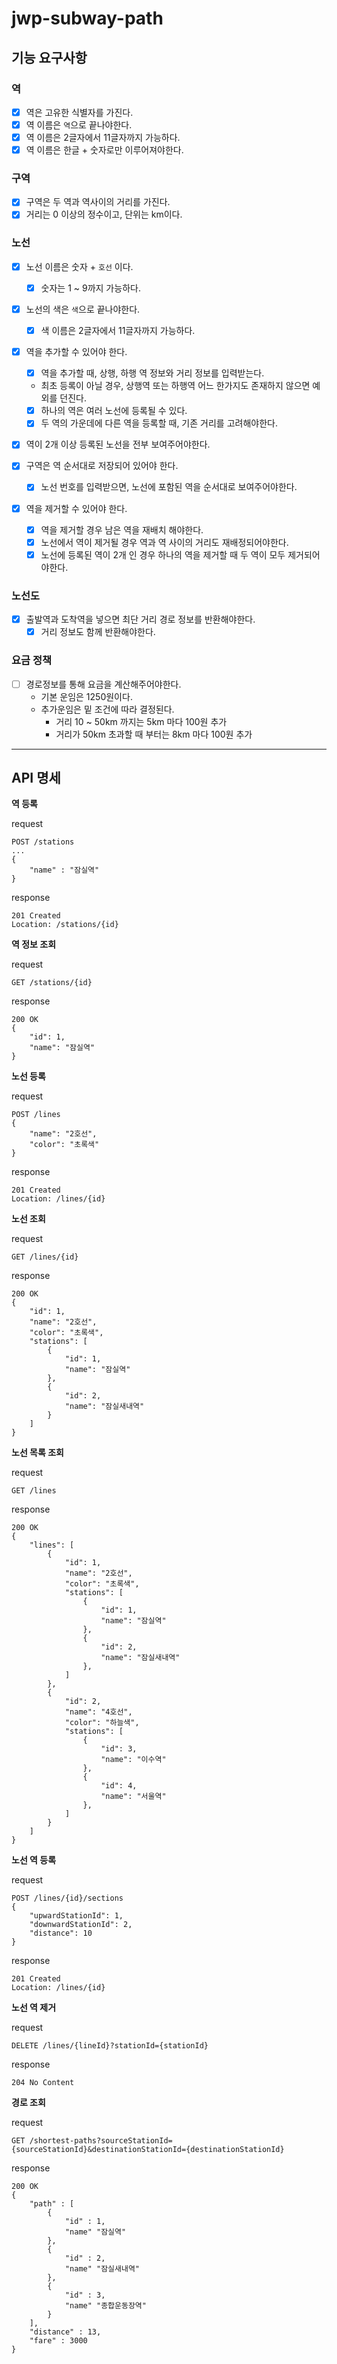 # jwp-subway-path

## 기능 요구사항

### 역
- [x] 역은 고유한 식별자를 가진다.
- [x] 역 이름은 `역`으로 끝나야한다.
- [x] 역 이름은 2글자에서 11글자까지 가능하다.
- [x] 역 이름은 한글 + 숫자로만 이루어져야한다.

### 구역
- [x] 구역은 두 역과 역사이의 거리를 가진다.
- [x] 거리는 0 이상의 정수이고, 단위는 km이다.

### 노선
- [x] 노선 이름은 숫자 + `호선` 이다.
  - [x] 숫자는 1 ~ 9까지 가능하다.

- [x] 노선의 색은 `색`으로 끝나야한다.
  - [x] 색 이름은 2글자에서 11글자까지 가능하다.

- [x] 역을 추가할 수 있어야 한다.
  -[x] 역을 추가할 때, 상행, 하행 역 정보와 거리 정보를 입력받는다.
   - 최초 등록이 아닐 경우, 상행역 또는 하행역 어느 한가지도 존재하지 않으면 예외를 던진다.
  -[x] 하나의 역은 여러 노선에 등록될 수 있다.
  -[x] 두 역의 가운데에 다른 역을 등록할 때, 기존 거리를 고려해야한다.
  
- [x] 역이 2개 이상 등록된 노선을 전부 보여주어야한다.

- [x] 구역은 역 순서대로 저장되어 있어야 한다.
  - [x] 노선 번호를 입력받으면, 노선에 포함된 역을 순서대로 보여주어야한다.

- [x] 역을 제거할 수 있어야 한다.
  -[x] 역을 제거할 경우 남은 역을 재배치 해야한다.
  -[x] 노선에서 역이 제거될 경우 역과 역 사이의 거리도 재배정되어야한다.
  -[x] 노선에 등록된 역이 2개 인 경우 하나의 역을 제거할 때 두 역이 모두 제거되어야한다.

### 노선도
- [x] 출발역과 도착역을 넣으면 최단 거리 경로 정보를 반환해야한다.
  - [x] 거리 정보도 함께 반환해야한다.

### 요금 정책
- [ ] 경로정보를 통해 요금을 계산해주어야한다.
    - 기본 운임은 1250원이다.
    - 추가운임은 밑 조건에 따라 결정된다. 
      - 거리 10 ~ 50km 까지는 5km 마다 100원 추가
      - 거리가 50km 초과할 때 부터는 8km 마다 100원 추가

---

## API 명세


**역 등록**

request
```http request
POST /stations
...
{
    "name" : "잠실역"
}
```

response
```http request
201 Created
Location: /stations/{id}
```

**역 정보 조회**

request
```http request
GET /stations/{id}
```

response
```http request
200 OK
{
    "id": 1,
    "name": "잠실역"
}
```

**노선 등록**

request
```http request
POST /lines
{
    "name": "2호선",
    "color": "초록색"
}
```

response
```http request
201 Created
Location: /lines/{id}
```

**노선 조회**

request
```http request
GET /lines/{id}
```

response
```http request
200 OK
{
    "id": 1,
    "name": "2호선",
    "color": "초록색",
    "stations": [
        {
            "id": 1,
            "name": "잠실역"
        },
        {
            "id": 2,
            "name": "잠실새내역"
        }
    ]
}
```

**노선 목록 조회**

request
```http request
GET /lines
```

response
```http request
200 OK
{
    "lines": [
        {
            "id": 1,
            "name": "2호선",
            "color": "초록색",
            "stations": [
                {
                    "id": 1,
                    "name": "잠실역"
                },
                {
                    "id": 2,
                    "name": "잠실새내역"
                },
            ]
        },
        {
            "id": 2,
            "name": "4호선",
            "color": "하늘색",
            "stations": [
                {
                    "id": 3,
                    "name": "이수역"
                },
                {
                    "id": 4,
                    "name": "서울역"
                },
            ]
        }
    ]
}
```

**노선 역 등록**

request
```http request
POST /lines/{id}/sections
{
    "upwardStationId": 1,
    "downwardStationId": 2,
    "distance": 10
}
```

response
```http request
201 Created
Location: /lines/{id}
```

**노선 역 제거**

request
```http request
DELETE /lines/{lineId}?stationId={stationId}
```

response
```http request
204 No Content
```

**경로 조회**

request
```http request
GET /shortest-paths?sourceStationId={sourceStationId}&destinationStationId={destinationStationId}
```

response
```http request
200 OK
{
    "path" : [
        {
            "id" : 1,
            "name" "잠실역"
        },
        {
            "id" : 2,
            "name" "잠실새내역"
        },
        {
            "id" : 3,
            "name" "종합운동장역"
        }
    ],
    "distance" : 13,
    "fare" : 3000 
}
```




